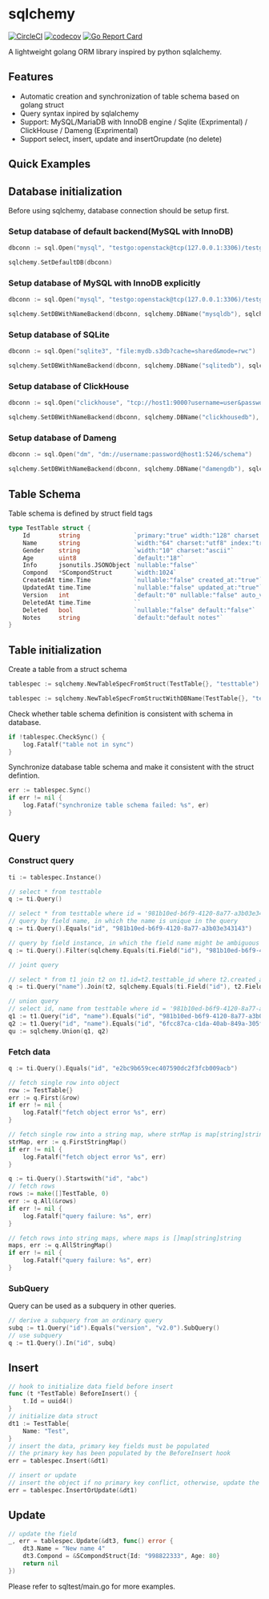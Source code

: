 # sqlchemy

[![CircleCI](https://circleci.com/gh/yunionio/sqlchemy.svg?style=svg)](https://circleci.com/gh/yunionio/sqlchemy)
[![codecov](https://codecov.io/gh/yunionio/sqlchemy/branch/master/graph/badge.svg?token=K8cSYZzLbc)](https://codecov.io/gh/yunionio/sqlchemy)
[![Go Report Card](https://goreportcard.com/badge/github.com/yunionio/sqlchemy)](https://goreportcard.com/report/github.com/yunionio/sqlchemy)

A lightweight golang ORM library inspired by python sqlalchemy.

Features
----------------

* Automatic creation and synchronization of table schema based on golang struct
* Query syntax inpired by sqlalchemy
* Support: MySQL/MariaDB with InnoDB engine / Sqlite (Exprimental) / ClickHouse / Dameng (Exprimental)
* Support select, insert, update and insertOrupdate (no delete)

Quick Examples
----------------

## Database initialization

Before using sqlchemy, database connection should be setup first.

### Setup database of default backend(MySQL with InnoDB)

```go
dbconn := sql.Open("mysql", "testgo:openstack@tcp(127.0.0.1:3306)/testgo?charset=utf8&parseTime")

sqlchemy.SetDefaultDB(dbconn)
```

### Setup database of MySQL with InnoDB explicitly

```go
dbconn := sql.Open("mysql", "testgo:openstack@tcp(127.0.0.1:3306)/testgo?charset=utf8&parseTime")

sqlchemy.SetDBWithNameBackend(dbconn, sqlchemy.DBName("mysqldb"), sqlchemy.MySQLBackend)
```
### Setup database of SQLite

```go
dbconn := sql.Open("sqlite3", "file:mydb.s3db?cache=shared&mode=rwc")

sqlchemy.SetDBWithNameBackend(dbconn, sqlchemy.DBName("sqlitedb"), sqlchemy.SQLiteBackend)
```

### Setup database of ClickHouse

```go
dbconn := sql.Open("clickhouse", "tcp://host1:9000?username=user&password=qwerty&database=clicks")

sqlchemy.SetDBWithNameBackend(dbconn, sqlchemy.DBName("clickhousedb"), sqlchemy.ClickhouseBackend)
```

### Setup database of Dameng

```go
dbconn := sql.Open("dm", "dm://username:password@host1:5246/schema")

sqlchemy.SetDBWithNameBackend(dbconn, sqlchemy.DBName("damengdb"), sqlchemy.DamengBackend)
```

## Table Schema

Table schema is defined by struct field tags

```go
type TestTable struct {
    Id        string               `primary:"true" width:"128" charset:"ascii" nullable:"false"`
    Name      string               `width:"64" charset:"utf8" index:"true"`
    Gender    string               `width:"10" charset:"ascii"`
    Age       uint8                `default:"18"`
    Info      jsonutils.JSONObject `nullable:"false"`
    Compond   *SCompondStruct      `width:1024`
    CreatedAt time.Time            `nullable:"false" created_at:"true"`
    UpdatedAt time.Time            `nullable:"false" updated_at:"true"`
    Version   int                  `default:"0" nullable:"false" auto_version:"true"`
    DeletedAt time.Time            ``
    Deleted   bool                 `nullable:"false" default:"false"`
    Notes     string               `default:"default notes"`
}
```

## Table initialization

Create a table from a struct schema

```go
tablespec := sqlchemy.NewTableSpecFromStruct(TestTable{}, "testtable")
```

```go
tablespec := sqlchemy.NewTableSpecFromStructWithDBName(TestTable{}, "testtable", sqlchemy.DBName("mydb"))
```

Check whether table schema definition is consistent with schema in database.

```go
if !tablespec.CheckSync() {
    log.Fatalf("table not in sync")
}
```

Synchronize database table schema and make it consistent with the struct defintion.

```go
err := tablespec.Sync()
if err != nil {
    log.Fataf("synchronize table schema failed: %s", er)
}
```

## Query

### Construct query

```go
ti := tablespec.Instance()

// select * from testtable
q := ti.Query()

// select * from testtable where id = '981b10ed-b6f9-4120-8a77-a3b03e343143'
// query by field name, in which the name is unique in the query
q := ti.Query().Equals("id", "981b10ed-b6f9-4120-8a77-a3b03e343143")

// query by field instance, in which the field name might be ambiguous
q := ti.Query().Filter(sqlchemy.Equals(ti.Field("id"), "981b10ed-b6f9-4120-8a77-a3b03e343143"))

// joint query

// select * from t1 join t2 on t1.id=t2.testtable_id where t2.created_at > '2019-11-02'
q := ti.Query("name").Join(t2, sqlchemy.Equals(ti.Field("id"), t2.Field("testtable_id"))).Filter(sqlchermy.GT(t2.Field("created_at"), '2019-11-02')

// union query
// select id, name from testtable where id = '981b10ed-b6f9-4120-8a77-a3b03e343143' union select id, name from testtable where id='6fcc87ca-c1da-40ab-849a-305ff2663901'
q1 := t1.Query("id", "name").Equals("id", "981b10ed-b6f9-4120-8a77-a3b03e343143")
q2 := t1.Query("id", "name").Equals("id", "6fcc87ca-c1da-40ab-849a-305ff2663901")
qu := sqlchemy.Union(q1, q2)
```

### Fetch data

```go
q := ti.Query().Equals("id", "e2bc9b659cec407590dc2f3fcb009acb")

// fetch single row into object
row := TestTable{}
err := q.First(&row)
if err != nil {
    log.Fatalf("fetch object error %s", err)
}

// fetch single row into a string map, where strMap is map[string]string
strMap, err := q.FirstStringMap()
if err != nil {
    log.Fatalf("fetch object error %s", err)
}

q := ti.Query().Startswith("id", "abc")
// fetch rows
rows := make([]TestTable, 0)
err := q.All(&rows)
if err != nil {
    log.Fatalf("query failure: %s", err)
}

// fetch rows into string maps, where maps is []map[string]string
maps, err := q.AllStringMap()
if err != nil {
    log.Fatalf("query failure: %s", err)
}
```

### SubQuery

Query can be used as a subquery in other queries.

```go
// derive a subquery from an ordinary query
subq := t1.Query("id").Equals("version", "v2.0").SubQuery()
// use subquery
q := t1.Query().In("id", subq)
```

## Insert

```go
// hook to initialize data field before insert
func (t *TestTable) BeforeInsert() {
    t.Id = uuid4()
}
// initialize data struct
dt1 := TestTable{
    Name: "Test",
}
// insert the data, primary key fields must be populated
// the primary key has been populated by the BeforeInsert hook
err = tablespec.Insert(&dt1)

// insert or update
// insert the object if no primary key conflict, otherwise, update the record
err = tablespec.InsertOrUpdate(&dt1)
```

## Update

```go
// update the field
_, err = tablespec.Update(&dt3, func() error {
    dt3.Name = "New name 4"
    dt3.Compond = &SCompondStruct{Id: "998822333", Age: 80}
    return nil
})
```

Please refer to sqltest/main.go for more examples.

